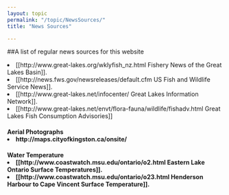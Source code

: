 ```yaml
---
layout: topic
permalink: "/topic/NewsSources/"
title: "News Sources"

---
```


##A list of regular news sources for this website


<li> [[http://www.great-lakes.org/wklyfish_nz.html Fishery News of the Great Lakes Basin]].
<li> [[http://news.fws.gov/newsreleases/default.cfm US Fish and Wildlife Service News]].
<li> [[http://www.great-lakes.net/infocenter/ Great Lakes Information Network]].
<li> [[http://www.great-lakes.net/envt/flora-fauna/wildlife/fishadv.html Great Lakes Fish Consumption Advisories]]

<h4>Aerial Photographs
<li> http://maps.cityofkingston.ca/onsite/



<h4>Water Temperature
<li> [[http://www.coastwatch.msu.edu/ontario/o2.html Eastern Lake Ontario Surface Temperatures]].
<li> [[http://www.coastwatch.msu.edu/ontario/o23.html Henderson Harbour to Cape Vincent Surface Temperature]].

